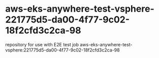 # aws-eks-anywhere-test-vsphere-221775d5-da00-4f77-9c02-18f2cfd3c2ca-98
repository for use with E2E test job aws-eks-anywhere-test-vsphere:221775d5-da00-4f77-9c02-18f2cfd3c2ca-98
